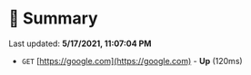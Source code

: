 # 📖 Summary
Last updated: **5/17/2021, 11:07:04 PM**

- `GET` [https://google.com](https://google.com) - **Up** (120ms)
